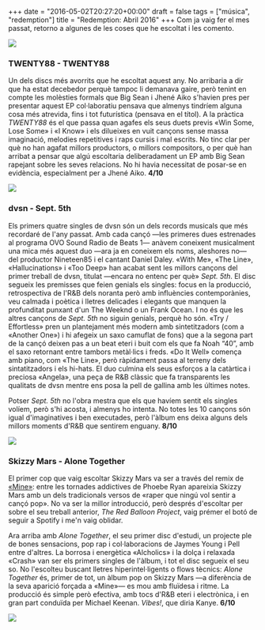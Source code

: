+++
date = "2016-05-02T20:27:20+00:00"
draft = false
tags = ["música", "redemption"]
title = "Redemption: Abril 2016"
+++
Com ja vaig fer el mes passat, retorno a algunes de les coses que he escoltat i les comento. 

<!-- more -->

<img class="pImageFull" src="https://65.media.tumblr.com/0ca74db8136b63c2ab007aa1835f0109/tumblr_o6uryrLGaG1u00ofno3_1280.png">

### TWENTY88 - TWENTY88

Un dels discs més avorrits que he escoltat aquest any. No arribaria a dir que ha estat decebedor perquè tampoc li demanava gaire, però tenint en compte les molèsties formals que Big Sean i Jhené Aiko s'havien pres per presentar aquest EP col·laboratiu pensava que almenys tindríem alguna cosa més atrevida, fins i tot futurística (pensava en el títol). A la pràctica *TWENTY88* és el que passa quan agafes els seus duets previs «Win Some, Lose Some» i «I Know» i els dilueixes en vuit cançons sense massa imaginació, melodies repetitives i raps cursis i mal escrits. No tinc clar per què no han agafat millors productors, o millors compositors, o per què han arribat a pensar que algú escoltaria deliberadament un EP amb Big Sean rapejant sobre les seves relacions. No hi havia necessitat de posar-se en evidència, especialment per a Jhené Aiko. **4/10**

<img class="pImageFull" src="https://66.media.tumblr.com/2163de52271cae670ddd0878d527d81a/tumblr_o6uryrLGaG1u00ofno1_1280.png">

### dvsn - Sept. 5th

Els primers quatre singles de dvsn són un dels records musicals que més recordaré de l'any passat. Amb cada cançó —les primeres dues estrenades al programa OVO Sound Radio de Beats 1— anàvem coneixent musicalment una mica més aquest duo —ara ja en coneixem els noms, aleshores no— del productor Nineteen85 i el cantant Daniel Daley. «With Me», «The Line», «Hallucinations» i «Too Deep» han acabat sent les millors cançons del primer treball de dvsn, titulat —encara no entenc per què» *Sept. 5th*. El disc segueix les premisses que feien genials els singles: focus en la producció, retrospectiva de l'R&B dels noranta però amb influències contemporànies, veu calmada i poètica i lletres delicades i elegants que manquen la profunditat punxant d'un The Weeknd o un Frank Ocean. I no és que les altres cançons de *Sept. 5th* no siguin genials, perquè ho són. «Try / Effortless» pren un plantejament més modern amb sintetitzadors (com a «Another One») i hi afegeix un saxo camuflat de fons) que a la segona part de la cançó deixen pas a un beat eteri i buit com els que fa Noah “40”, amb el saxo retornant entre tambors metàl·lics i freds. «Do It Well» comença amb piano, com «The Line», però ràpidament passa al terreny dels sintatitzadors i els hi-hats. El duo culmina els seus esforços a la catàrtica i preciosa «Angela», una peça de R&B clàssic que fa transparents les qualitats de dvsn mentre ens posa la pell de gallina amb les últimes notes. 

Potser *Sept. 5th* no l'obra mestra que els que havíem sentit els singles volíem, però s'hi acosta, i almenys ho intenta. No totes les 10 cançons són igual d'imaginatives i ben executades, però l'àlbum ens deixa alguns dels millors moments d'R&B que sentirem enguany. **8/10**

<img class="pImageFull" src="https://67.media.tumblr.com/650218b07921d97b92dd9b731dd3a725/tumblr_o6uryrLGaG1u00ofno2_1280.png">

### Skizzy Mars - Alone Together

El primer cop que vaig escoltar Skizzy Mars va ser a través del remix de [«Mine»](https://soundcloud.com/michaelkeenanaudio/mine): entre les tornades addictives de Phoebe Ryan apareixia Skizzy Mars amb un dels tradicionals versos de «raper que ningú vol sentir a cançó pop». No va ser la millor introducció, però després d'escoltar per sobre el seu treball anterior, *The Red Balloon Project*, vaig prémer el botó de seguir a Spotify i me'n vaig oblidar. 

Ara arriba amb *Alone Together*, el seu primer disc d'estudi, un projecte ple de bones sensacions, pop rap i col·laboracions de Jaymes Young i Pell entre d'altres. La borrosa i energètica «Alcholics» i la dolça i relaxada «Crash» van ser els primers singles de l'àlbum, i tot el disc segueix el seu so. No l'escolteu buscant lletres hiperintel·ligents o flows tècnics: *Alone Together* és, primer de tot, un àlbum pop on Skizzy Mars —a diferència de la seva aparició forçada a «Mine»— es mou amb fluïdesa i ritme. La producció és simple però efectiva, amb tocs d'R&B eteri i electrònica, i en gran part conduïda per Michael Keenan. *Vibes!*, que diria Kanye. **6/10**

<img id="splashFade" src="http://i.imgur.com/kCFBJdm.jpg">